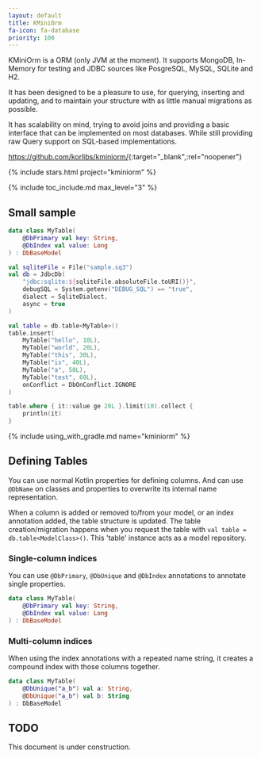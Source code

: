 ```yaml
---
layout: default
title: KMiniOrm
fa-icon: fa-database
priority: 100
---
```


KMiniOrm is a ORM (only JVM at the moment).
It supports MongoDB, In-Memory for testing and JDBC sources like PosgreSQL, MySQL, SQLite and H2.

It has been designed to be a pleasure to use,
for querying, inserting and updating,
and to maintain your structure with as little manual migrations as possible.

It has scalability on mind, trying to avoid joins and providing a basic interface that can be implemented
on most databases. While still providing raw Query support on SQL-based implementations.

<https://github.com/korlibs/kminiorm/>{:target="_blank",:rel="noopener"}

{% include stars.html project="kminiorm" %}

{% include toc_include.md max_level="3" %}

## Small sample

```kotlin
data class MyTable(
    @DbPrimary val key: String,
    @DbIndex val value: Long
) : DbBaseModel

val sqliteFile = File("sample.sq3")
val db = JdbcDb(
    "jdbc:sqlite:${sqliteFile.absoluteFile.toURI()}",
    debugSQL = System.getenv("DEBUG_SQL") == "true",
    dialect = SqliteDialect,
    async = true
)

val table = db.table<MyTable>()
table.insert(
    MyTable("hello", 10L),
    MyTable("world", 20L),
    MyTable("this", 30L),
    MyTable("is", 40L),
    MyTable("a", 50L),
    MyTable("test", 60L),
    onConflict = DbOnConflict.IGNORE
)

table.where { it::value ge 20L }.limit(10).collect {
    println(it)
}
```

{% include using_with_gradle.md name="kminiorm" %}

## Defining Tables

You can use normal Kotlin properties for defining columns.
And can use `@DbName` on classes and properties to overwrite
its internal name representation.

When a column is added or removed to/from your model,
or an index annotation added, the table structure is updated.
The table creation/migration happens when you request
the table with `val table = db.table<ModelClass>()`. This
'table' instance acts as a model repository. 

### Single-column indices

You can use `@DbPrimary`, `@DbUnique` and `@DbIndex` annotations
to annotate single properties.

```kotlin
data class MyTable(
    @DbPrimary val key: String,
    @DbIndex val value: Long
) : DbBaseModel
```

### Multi-column indices

When using the index annotations with a repeated name string,
it creates a compound index with those columns together.

```kotlin
data class MyTable(
    @DbUnique("a_b") val a: String,
    @DbUnique("a_b") val b: String
) : DbBaseModel
```

## TODO

This document is under construction.

